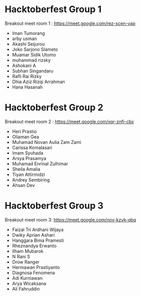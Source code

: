# Hacktoberfest Group 1

Breakout meet room 1  : https://meet.google.com/rez-scen-vap

* Iman	Tumorang
* arby	usman
* Akashi	Seijurou
* Joko	Sarjono Slameto
* Muamar Sidik	Utomo
* muhammad	rizsky
* Ashokani	A
* Subhan	Singandaru
* Rafli	Rai Rizky
* Dhia Aziz	Rizqi Arrahman
* Hana	Hasanah

# Hacktoberfest Group 2

Breakout meet room 2 : https://meet.google.com/xqr-znfj-cbx

* Heri	Prastio
* Oliaman	Gea
* Muhamad Novan Aulia	Zam Zami
* Carissa	Komalasari
* Imam	Syuhada
* Arsya	Prasamya
* Muhamad Enrinal	Zulhimar
* Sheila	Amalia
* Tiyan	Attirmidzi
* Andrey	Sembiring
* Ahsan	Dev

# Hacktoberfest Group 3

Breakout meet room 3: https://meet.google.com/nov-kzvk-qbq

* Faizal Tri Ardhani	Wijaya
* Dwiky	Aprian Ashari
* Hanggara Bima	Pramesti
* Rheznandya	Erwanto
* Ilham	Mubarok
* N Rani	S
* Drow	Ranger
* Hermawan	Prastiyanto
* Diagnosa	Fenomena
* Adi	Kurniawan
* Arya	Wicaksana
* Ali	Fahruddin
